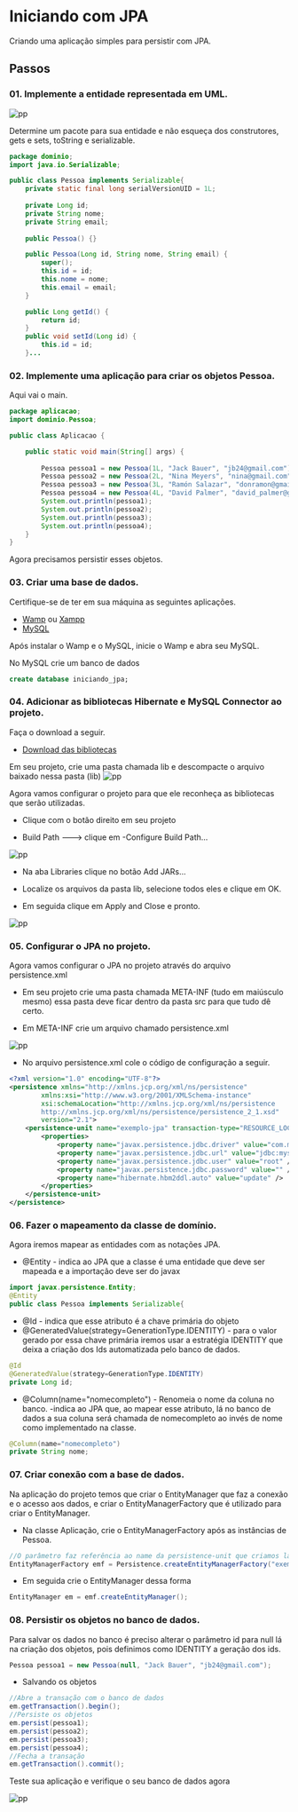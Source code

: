 # Iniciando com JPA
Criando uma aplicação simples para persistir com JPA.

## Passos
### 01. Implemente a entidade representada em UML. 
![pp](https://user-images.githubusercontent.com/23413093/34902950-d5beb198-f80d-11e7-99cc-1511a0bb72e7.png)

Determine um pacote para sua entidade e não esqueça dos construtores, gets e sets, toString e serializable.

```java
package dominio;
import java.io.Serializable;

public class Pessoa implements Serializable{
	private static final long serialVersionUID = 1L;
	
	private Long id;
	private String nome;
	private String email;
	
	public Pessoa() {}

	public Pessoa(Long id, String nome, String email) {
		super();
		this.id = id;
		this.nome = nome;
		this.email = email;
	}

	public Long getId() {
		return id;
	}
	public void setId(Long id) {
		this.id = id;
	}...

```

### 02. Implemente uma aplicação para criar os objetos Pessoa. 
Aqui vai o main.

```java
package aplicacao;
import dominio.Pessoa;

public class Aplicacao {

	public static void main(String[] args) {
	
		Pessoa pessoa1 = new Pessoa(1L, "Jack Bauer", "jb24@gmail.com");
		Pessoa pessoa2 = new Pessoa(2L, "Nina Meyers", "nina@gmail.com");
		Pessoa pessoa3 = new Pessoa(3L, "Ramón Salazar", "donramon@gmail.com");
		Pessoa pessoa4 = new Pessoa(4L, "David Palmer", "david_palmer@gmail.com");
		System.out.println(pessoa1);
		System.out.println(pessoa2);
		System.out.println(pessoa3);
		System.out.println(pessoa4);
	}
}
```
Agora precisamos persistir esses objetos.

### 03. Criar uma base de dados.
Certifique-se de ter em sua máquina as seguintes aplicações.
* [Wamp](http://www.wampserver.com/en/) ou [Xampp](https://www.apachefriends.org/pt_br/index.html)
* [MySQL](https://www.mysql.com/downloads/)

Após instalar o Wamp e o MySQL, inicie o Wamp e abra seu MySQL.

No MySQL crie um banco de dados 
```sql
create database iniciando_jpa;
```
### 04. Adicionar as bibliotecas Hibernate e MySQL Connector ao projeto.
Faça o download a seguir.

* [Download das bibliotecas](https://tinyurl.com/ybjfv4f8)

Em seu projeto, crie uma pasta chamada lib e descompacte o arquivo baixado nessa pasta (lib)
![pp](https://user-images.githubusercontent.com/23413093/34903396-ddb326ea-f817-11e7-8a16-f4caf8c9cd37.png)

Agora vamos configurar o projeto para que ele reconheça as bibliotecas que serão utilizadas.

* Clique com o botão direito em seu projeto

* Build Path ---> clique em -Configure Build Path...

![pp](https://user-images.githubusercontent.com/23413093/34903428-857cde66-f818-11e7-8b31-87c9a0d96897.png)

* Na aba Libraries clique no botão Add JARs...

* Localize os arquivos da pasta lib, selecione todos eles e clique em OK. 

* Em seguida clique em Apply and Close e pronto.

![pp](https://user-images.githubusercontent.com/23413093/34903465-365baf64-f819-11e7-947a-11a42739604a.png)

### 05. Configurar o JPA no projeto.

Agora vamos configurar o JPA no projeto através do arquivo persistence.xml

* Em seu projeto crie uma pasta chamada META-INF (tudo em maiúsculo mesmo) essa pasta deve ficar dentro da pasta src para que tudo dê certo.

* Em META-INF crie um arquivo chamado persistence.xml

![pp](https://user-images.githubusercontent.com/23413093/34903561-25d2e034-f81b-11e7-9cde-794b67e0a7dc.png)

* No arquivo persistence.xml cole o código de configuração a seguir.

```xml
<?xml version="1.0" encoding="UTF-8"?>
<persistence xmlns="http://xmlns.jcp.org/xml/ns/persistence"
		xmlns:xsi="http://www.w3.org/2001/XMLSchema-instance"
		xsi:schemaLocation="http://xmlns.jcp.org/xml/ns/persistence
		http://xmlns.jcp.org/xml/ns/persistence/persistence_2_1.xsd"
		version="2.1">
	<persistence-unit name="exemplo-jpa" transaction-type="RESOURCE_LOCAL">
		<properties>
			<property name="javax.persistence.jdbc.driver" value="com.mysql.jdbc.Driver" />
			<property name="javax.persistence.jdbc.url" value="jdbc:mysql://localhost/iniciando_jpa" />
			<property name="javax.persistence.jdbc.user" value="root" />
			<property name="javax.persistence.jdbc.password" value="" />
			<property name="hibernate.hbm2ddl.auto" value="update" />
		</properties>
	</persistence-unit>
</persistence>
```

### 06. Fazer o mapeamento da classe de domínio.

Agora iremos mapear as entidades com as notações JPA.

* @Entity - indica ao JPA que a classe é uma entidade que deve ser mapeada e a importação deve ser do javax
```java
import javax.persistence.Entity;
@Entity
public class Pessoa implements Serializable{
```

* @Id - indica que esse atributo é a chave primária do objeto
* @GeneratedValue(strategy=GenerationType.IDENTITY) - para o valor gerado por essa chave primária iremos usar a estratégia IDENTITY que deixa a criação dos Ids automatizada pelo banco de dados.
```java
@Id
@GeneratedValue(strategy=GenerationType.IDENTITY)
private Long id;
```

* @Column(name="nomecompleto") - Renomeia o nome da coluna no banco. -indica ao JPA que, ao mapear esse atributo, lá no banco de dados a sua coluna será chamada de nomecompleto ao invés de nome como implementado na classe.
```java
@Column(name="nomecompleto")
private String nome;
```

### 07. Criar conexão com a base de dados.
Na aplicação do projeto temos que criar o EntityManager que faz a conexão e o acesso aos dados, e criar o EntityManagerFactory que é utilizado para criar o EntityManager.

* Na classe Aplicação, crie o EntityManagerFactory após as instâncias de Pessoa.
```java
//O parâmetro faz referência ao name da persistence-unit que criamos lá no persistence.xml
EntityManagerFactory emf = Persistence.createEntityManagerFactory("exemplo-jpa");
```

* Em seguida crie o EntityManager dessa forma
```java
EntityManager em = emf.createEntityManager();
```
### 08. Persistir os objetos no banco de dados.
Para salvar os dados no banco é preciso alterar o parâmetro id para null lá na criação dos objetos, pois definimos como IDENTITY a geração dos ids.

```java
Pessoa pessoa1 = new Pessoa(null, "Jack Bauer", "jb24@gmail.com");
```
* Salvando os objetos
```java
//Abre a transação com o banco de dados
em.getTransaction().begin();
//Persiste os objetos
em.persist(pessoa1);
em.persist(pessoa2);
em.persist(pessoa3);
em.persist(pessoa4);
//Fecha a transação
em.getTransaction().commit();
```
Teste sua aplicação e verifique o seu banco de dados agora

![pp](https://user-images.githubusercontent.com/23413093/34908498-a4d44362-f877-11e7-9e5e-ed2f4c443302.png)
